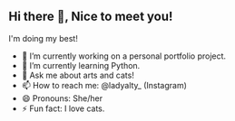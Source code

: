 ## Hi there 👋, Nice to meet you!

<!--
**Leeyno/Leeyno** is a ✨ _special_ ✨ repository because its `README.md` (this file) appears on your GitHub profile. -->

I'm doing my best! 

- 🔭 I’m currently working on a personal portfolio project.
- 🌱 I’m currently learning Python.
- 💬 Ask me about arts and cats!
- 📫 How to reach me: @ladyalty_ (Instagram)
- 😄 Pronouns: She/her
- ⚡ Fun fact: I love cats.
